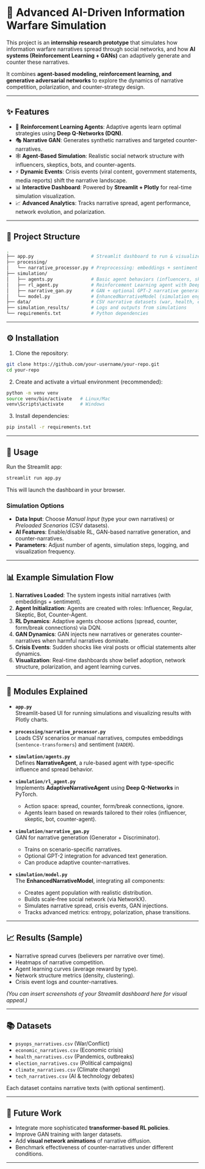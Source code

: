 # 🤖 Advanced AI-Driven Information Warfare Simulation

This project is an **internship research prototype** that simulates how information warfare narratives spread through social networks, and how **AI systems (Reinforcement Learning + GANs)** can adaptively generate and counter these narratives.  

It combines **agent-based modeling, reinforcement learning, and generative adversarial networks** to explore the dynamics of narrative competition, polarization, and counter-strategy design.  

---

## ✨ Features

- 🧠 **Reinforcement Learning Agents**: Adaptive agents learn optimal strategies using **Deep Q-Networks (DQN)**.  
- 🎭 **Narrative GAN**: Generates synthetic narratives and targeted counter-narratives.  
- 🕸️ **Agent-Based Simulation**: Realistic social network structure with influencers, skeptics, bots, and counter-agents.  
- ⚡ **Dynamic Events**: Crisis events (viral content, government statements, media reports) shift the narrative landscape.  
- 📊 **Interactive Dashboard**: Powered by **Streamlit + Plotly** for real-time simulation visualization.  
- 📈 **Advanced Analytics**: Tracks narrative spread, agent performance, network evolution, and polarization.  

---

## 📂 Project Structure

```bash
.
├── app.py                     # Streamlit dashboard to run & visualize simulations
├── processing/
│   └── narrative_processor.py # Preprocessing: embeddings + sentiment analysis
├── simulation/
│   ├── agents.py              # Basic agent behaviors (influencers, skeptics, regulars)
│   ├── rl_agent.py            # Reinforcement Learning agent with Deep Q-Network
│   ├── narrative_gan.py       # GAN + optional GPT-2 narrative generation system
│   └── model.py               # EnhancedNarrativeModel (simulation engine)
├── data/                      # CSV narrative datasets (war, health, economy, elections, etc.)
├── simulation_results/        # Logs and outputs from simulations
└── requirements.txt           # Python dependencies
```

---

## ⚙️ Installation

1. Clone the repository:

```bash
git clone https://github.com/your-username/your-repo.git
cd your-repo
```

2. Create and activate a virtual environment (recommended):

```bash
python -m venv venv
source venv/bin/activate   # Linux/Mac
venv\Scripts\activate      # Windows
```

3. Install dependencies:

```bash
pip install -r requirements.txt
```

---

## 🚀 Usage

Run the Streamlit app:

```bash
streamlit run app.py
```

This will launch the dashboard in your browser.  

### Simulation Options

- **Data Input**: Choose *Manual Input* (type your own narratives) or *Preloaded Scenarios* (CSV datasets).  
- **AI Features**: Enable/disable RL, GAN-based narrative generation, and counter-narratives.  
- **Parameters**: Adjust number of agents, simulation steps, logging, and visualization frequency.  

---

## 📊 Example Simulation Flow

1. **Narratives Loaded**: The system ingests initial narratives (with embeddings + sentiment).  
2. **Agent Initialization**: Agents are created with roles: Influencer, Regular, Skeptic, Bot, Counter-Agent.  
3. **RL Dynamics**: Adaptive agents choose actions (spread, counter, form/break connections) via DQN.  
4. **GAN Dynamics**: GAN injects new narratives or generates counter-narratives when harmful narratives dominate.  
5. **Crisis Events**: Sudden shocks like viral posts or official statements alter dynamics.  
6. **Visualization**: Real-time dashboards show belief adoption, network structure, polarization, and agent learning curves.  

---

## 🔬 Modules Explained

- **`app.py`**  
  Streamlit-based UI for running simulations and visualizing results with Plotly charts.  

- **`processing/narrative_processor.py`**  
  Loads CSV scenarios or manual narratives, computes embeddings (`sentence-transformers`) and sentiment (`VADER`).  

- **`simulation/agents.py`**  
  Defines **NarrativeAgent**, a rule-based agent with type-specific influence and spread behavior.  

- **`simulation/rl_agent.py`**  
  Implements **AdaptiveNarrativeAgent** using **Deep Q-Networks** in PyTorch.  
  - Action space: spread, counter, form/break connections, ignore.  
  - Agents learn based on rewards tailored to their roles (influencer, skeptic, bot, counter-agent).  

- **`simulation/narrative_gan.py`**  
  GAN for narrative generation (Generator + Discriminator).  
  - Trains on scenario-specific narratives.  
  - Optional GPT-2 integration for advanced text generation.  
  - Can produce adaptive counter-narratives.  

- **`simulation/model.py`**  
  The **EnhancedNarrativeModel**, integrating all components:  
  - Creates agent population with realistic distribution.  
  - Builds scale-free social network (via NetworkX).  
  - Simulates narrative spread, crisis events, GAN injections.  
  - Tracks advanced metrics: entropy, polarization, phase transitions.  

---

## 📈 Results (Sample)

- Narrative spread curves (believers per narrative over time).  
- Heatmaps of narrative competition.  
- Agent learning curves (average reward by type).  
- Network structure metrics (density, clustering).  
- Crisis event logs and counter-narratives.  

*(You can insert screenshots of your Streamlit dashboard here for visual appeal.)*  

---

## 📚 Datasets

- `psyops_narratives.csv` (War/Conflict)  
- `economic_narratives.csv` (Economic crisis)  
- `health_narratives.csv` (Pandemics, outbreaks)  
- `election_narratives.csv` (Political campaigns)  
- `climate_narratives.csv` (Climate change)  
- `tech_narratives.csv` (AI & technology debates)  

Each dataset contains narrative texts (with optional sentiment).  

---

## 🔮 Future Work

- Integrate more sophisticated **transformer-based RL policies**.  
- Improve GAN training with larger datasets.  
- Add **visual network animations** of narrative diffusion.  
- Benchmark effectiveness of counter-narratives under different conditions.  

---
